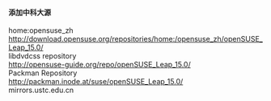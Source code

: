#### 添加中科大源   
home:opensuse_zh     
http://download.opensuse.org/repositories/home:/opensuse_zh/openSUSE_Leap_15.0/  
libdvdcss repository  
http://opensuse-guide.org/repo/openSUSE_Leap_15.0/  
Packman Repository  
http://packman.inode.at/suse/openSUSE_Leap_15.0/  
mirrors.ustc.edu.cn  

    
   
